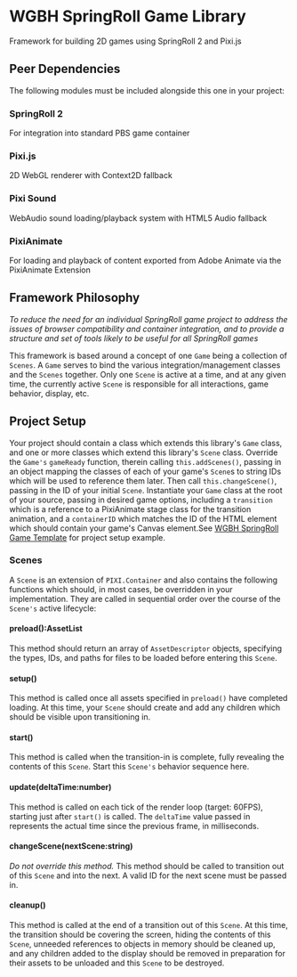 # WGBH SpringRoll Game Library
Framework for building 2D games using SpringRoll 2 and Pixi.js

## Peer Dependencies
The following modules must be included alongside this one in your project:

### SpringRoll 2
For integration into standard PBS game container

### Pixi.js
2D WebGL renderer with Context2D fallback

### Pixi Sound
WebAudio sound loading/playback system with HTML5 Audio fallback

### PixiAnimate
For loading and playback of content exported from Adobe Animate via the PixiAnimate Extension


## Framework Philosophy
*To reduce the need for an individual SpringRoll game project to address the issues of browser compatibility and container integration, and to provide a structure and set of tools likely to be useful for all SpringRoll games*

This framework is based around a concept of one `Game` being a collection of `Scenes`. A `Game` serves to bind the various integration/management classes and the `Scenes` together. Only one `Scene` is active at a time, and at any given time, the currently active `Scene` is responsible for all interactions, game behavior, display, etc.


## Project Setup
Your project should contain a class which extends this library's `Game` class, and one or more classes which extend this library's `Scene` class. Override the `Game's` `gameReady` function, therein calling `this.addScenes()`, passing in an object mapping the classes of each of your game's `Scene`s to string IDs which will be used to reference them later. Then call `this.changeScene()`, passing in the ID of your initial `Scene`. Instantiate your `Game` class at the root of your source, passing in desired game options, including a `transition` which is a reference to a PixiAnimate stage class for the transition animation, and a `containerID` which matches the ID of the HTML element which should contain your game's Canvas element.See [WGBH SpringRoll Game Template](https://github.com/WGBH/wgbh-springroll-game-template) for project setup example.


### Scenes
A `Scene` is an extension of `PIXI.Container` and also contains the following functions which should, in most cases, be overridden in your implementation. They are called in sequential order over the course of the `Scene's` active lifecycle:

#### preload():AssetList
This method should return an array of `AssetDescriptor` objects, specifying the types, IDs, and paths for files to be loaded before entering this `Scene`.

#### setup()
This method is called once all assets specified in `preload()` have completed loading. At this time, your `Scene` should create and add any children which should be visible upon transitioning in.

#### start()
This method is called when the transition-in is complete, fully revealing the contents of this `Scene`. Start this `Scene's` behavior sequence here.

#### update(deltaTime:number)
This method is called on each tick of the render loop (target: 60FPS), starting just after `start()` is called. The `deltaTime` value passed in represents the actual time since the previous frame, in milliseconds.

#### changeScene(nextScene:string)
*Do not override this method.* This method should be called to transition out of this `Scene` and into the next. A valid ID for the next scene must be passed in.

#### cleanup()
This method is called at the end of a transition out of this `Scene`. At this time, the transition should be covering the screen, hiding the contents of this `Scene`, unneeded references to objects in memory should be cleaned up, and any children added to the display should be removed in preparation for their assets to be unloaded and this `Scene` to be destroyed.
